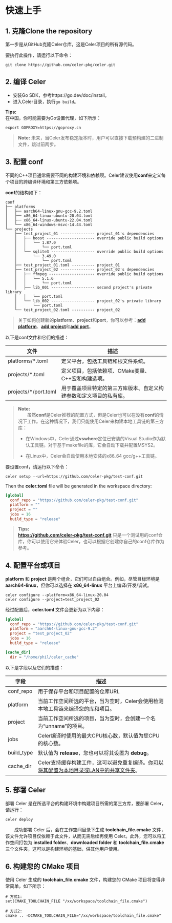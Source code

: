 # 快速上手

## 1. 克隆Clone the repository

第一步是从GitHub克隆Celer仓库，这是Celer项目的所有源代码。  

要执行此操作，请运行以下命令：

```shell
git clone https://github.com/celer-pkg/celer.git
```

## 2. 编译 Celer

  - 安装Go SDK，参考https://go.dev/doc/install。
  - 进入Celer目录，执行`go build`。

  **Tips:**  
  在中国，你可能需要为Go设置代理，如下所示：

  ```shell
  export GOPROXY=https://goproxy.cn
  ```

>**Note:** 未来，当Celer发布稳定版本时，用户可以直接下载预构建的二进制文件，跳过前两步。

## 3. 配置 conf

不同的C++项目通常需要不同的构建环境和依赖项。Celer建议使用**conf**来定义每个项目的跨编译环境和第三方依赖项。

**conf**的结构如下：

```
conf
├── platforms
│   ├── aarch64-linux-gnu-gcc-9.2.toml
│   ├── x86_64-linux-ubuntu-20.04.toml
│   ├── x86_64-linux-ubuntu-22.04.toml
│   └── x86_64-windows-msvc-14.44.toml
└── projects
    ├── test_project_01 --------------- project_01's dependencies
    │   ├── boost --------------------- override public build options
    │   │   └── 1.87.0
    │   │       └── port.toml
    │   └── sqlite3 ------------------- override public build options
    │       └── 3.49.0
    │           └── port.toml
    ├── test_project_01.toml ---------- project_01
    ├── test_project_02 --------------- project_02's dependencies
    │   ├── ffmpeg -------------------- override public build options
    │   │   └── 5.1.6
    │   │       └── port.toml
    │   ├── lib_001 ------------------- second project's private library
    │   │   └── port.toml
    │   └── lib_002 ------------------- project_02's private library
    │       └── port.toml
    └── test_project_02.toml ---------- project_02
```

>关于如何创建新的**platform**、**project**和**port**，你可以参考：[**add platform**](./cmd_create.md#1-创建一个新的平台)、[**add project**](./cmd_create.md#2-创建一个新的项目)和[**add port**](./cmd_create.md#3-创建一个新的端口)。

以下是conf文件和它们的描述：

| 文件 | 描述 |
| ----- | ---------- |
| platforms/*.toml | 定义平台，包括工具链和根文件系统。 |
| projects/*.toml  | 定义项目，包括依赖项、CMake变量、C++宏和构建选项。|
| projects/*/port.toml | 用于覆盖项目特定的第三方库版本、自定义构建参数和定义项目的私有库。 |

>**Note:**  
&emsp;&emsp;虽然**conf**是Celer推荐的配置方式，但是Celer也可以在没有**conf**的情况下工作。在这种情况下，我们只能使用Celer来构建本地工具链的第三方库：
>
>- 在Windows中，Celer通过**vswhere**定位已安装的Visual Studio作为默认工具链。对于基于makefile的库，它会自动下载并配置MSYS2。
>
>- 在Linux中，Celer会自动使用本地安装的x86_64 gcc/g++工具链。

要设置conf，请运行以下命令：

```shell
celer setup --url=https://github.com/celer-pkg/test-conf.git
```

Then the **celer.toml** file will be generated in the workspace directory:

```toml
[global]
  conf_repo = "https://github.com/celer-pkg/test-conf.git"
  platform = ""
  project = ""
  jobs = 16
  build_type = "release"
```

>**Tips:**  
>  **https://github.com/celer-pkg/test-conf.git** 只是一个测试用的conf仓库，你可以使用它来体验Celer，也可以根据它创建你自己的conf仓库作为参考。

## 4. 配置平台或项目

**platform** 和 **project** 是两个组合，它们可以自由组合。例如，尽管目标环境是 **aarch64-linux**，但你可以选择在 **x86_64-linux** 平台上编译/开发/调试。

```shell
celer configure --platform=x86_64-linux-20.04
celer configure --project=test_project_02
```

经过配置后，**celer.toml** 文件会更新为以下内容：

```toml
[global]
  conf_repo = "https://github.com/celer-pkg/test-conf.git"
  platform = "aarch64-linux-gnu-gcc-9.2"
  project = "test_project_02"
  jobs = 16
  build_type = "release"

[cache_dir]
  dir = "/home/phil/celer_cache"
```

以下是字段以及它们的描述：

| 字段 | 描述 |
| ----- | ----------- |
| conf_repo |  用于保存平台和项目配置的仓库URL |
| platform |  当前工作空间所选的平台，当为空时，Celer会使用检测本地工具链来编译您的库和项目。 |
| project |  当前工作空间所选的项目，当为空时，会创建一个名为“unname”的项目。 |
| jobs |  Celer编译时使用的最大CPU核心数，默认值为您CPU的核心数。 |
| build_type | 默认值为 **release**，您也可以将其设置为 **debug**。 |
| cache_dir | Celer支持缓存构建工件，这可以避免重复编译。[你可以将其配置为本地目录或LAN中的共享文件夹](./advance_cache_artifacts.md)。 |

## 5. 部署 Celer

部署 Celer 是在所选平台的构建环境中构建项目所需的第三方库，要部署 Celer，请运行：

```shell
celer deploy
```

&emsp;&emsp;成功部署 Celer 后，会在工作空间目录下生成 **toolchain_file.cmake** 文件，该文件允许项目仅依赖于此文件，从而无需后续再使用 Celer。此外，您可以将工作空间打包为 **installed folder**、**downloaded folder** 和 **toolchain_file.cmake** 三个文件夹，这可以是构建环境的基础，供其他用户使用。  

## 6. 构建您的 CMake 项目

使用 Celer 生成的 **toolchain_file.cmake** 文件，构建您的 CMake 项目将变得非常简单，如下所示：

```shell
# 方式1: 
set(CMAKE_TOOLCHAIN_FILE "/xx/workspace/toolchain_file.cmake")  

# 方式2: 
cmake .. -DCMAKE_TOOLCHAIN_FILE="/xx/workspace/toolchain_file.cmake"
```